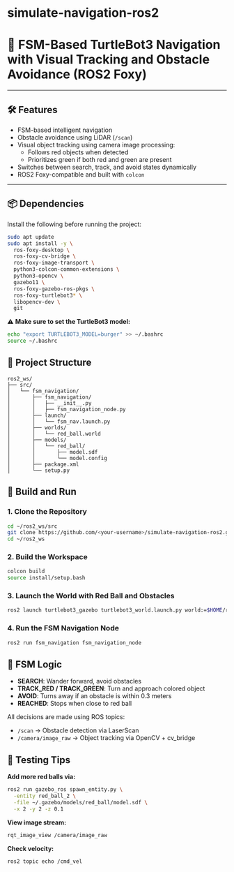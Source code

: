 # simulate-navigation-ros2

# 🧠 FSM-Based TurtleBot3 Navigation with Visual Tracking and Obstacle Avoidance (ROS2 Foxy)

---

## 🛠️ Features

- FSM-based intelligent navigation
- Obstacle avoidance using LiDAR (`/scan`)
- Visual object tracking using camera image processing:
  - Follows red objects when detected
  - Prioritizes green if both red and green are present
- Switches between search, track, and avoid states dynamically
- ROS2 Foxy-compatible and built with `colcon`

---

## 📦 Dependencies

Install the following before running the project:

```bash
sudo apt update
sudo apt install -y \
  ros-foxy-desktop \
  ros-foxy-cv-bridge \
  ros-foxy-image-transport \
  python3-colcon-common-extensions \
  python3-opencv \
  gazebo11 \
  ros-foxy-gazebo-ros-pkgs \
  ros-foxy-turtlebot3* \
  libopencv-dev \
  git
```

⚠️ **Make sure to set the TurtleBot3 model:**

```bash
echo "export TURTLEBOT3_MODEL=burger" >> ~/.bashrc
source ~/.bashrc
```

## 📁 Project Structure

```
ros2_ws/
├── src/
│   └── fsm_navigation/
│       ├── fsm_navigation/
│       │   ├── __init__.py
│       │   ├── fsm_navigation_node.py
│       ├── launch/
│       │   └── fsm_nav.launch.py
│       ├── worlds/
│       │   └── red_ball.world
│       ├── models/
│       │   └── red_ball/
│       │       ├── model.sdf
│       │       └── model.config
│       ├── package.xml
│       └── setup.py
```

## 🚀 Build and Run

### 1. Clone the Repository

```bash
cd ~/ros2_ws/src
git clone https://github.com/<your-username>/simulate-navigation-ros2.git fsm_navigation
cd ~/ros2_ws
```

### 2. Build the Workspace

```bash
colcon build
source install/setup.bash
```

### 3. Launch the World with Red Ball and Obstacles

```bash
ros2 launch turtlebot3_gazebo turtlebot3_world.launch.py world:=$HOME/ros2_ws/src/fsm_navigation/worlds/red_ball.world
```

### 4. Run the FSM Navigation Node

```bash
ros2 run fsm_navigation fsm_navigation_node
```

## 🧠 FSM Logic

- **SEARCH**: Wander forward, avoid obstacles
- **TRACK_RED / TRACK_GREEN**: Turn and approach colored object
- **AVOID**: Turns away if an obstacle is within 0.3 meters
- **REACHED**: Stops when close to red ball

All decisions are made using ROS topics:

- `/scan` → Obstacle detection via LaserScan
- `/camera/image_raw` → Object tracking via OpenCV + cv_bridge

## 🧪 Testing Tips

**Add more red balls via:**

```bash
ros2 run gazebo_ros spawn_entity.py \
  -entity red_ball_2 \
  -file ~/.gazebo/models/red_ball/model.sdf \
  -x 2 -y 2 -z 0.1
```

**View image stream:**

```bash
rqt_image_view /camera/image_raw
```

**Check velocity:**

```bash
ros2 topic echo /cmd_vel
```
